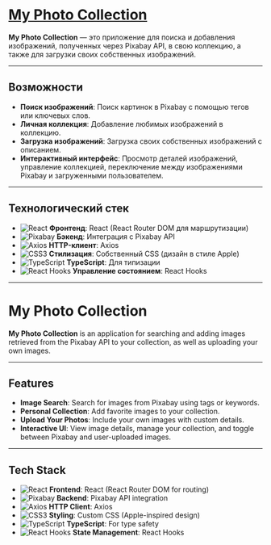 # [My Photo Collection](https://genossek.github.io/my-photo-collection/)

**My Photo Collection** — это приложение для поиска и добавления изображений, полученных через Pixabay API, в свою коллекцию, а также для загрузки своих собственных изображений.

---

## Возможности

- **Поиск изображений**: Поиск картинок в Pixabay с помощью тегов или ключевых слов.
- **Личная коллекция**: Добавление любимых изображений в коллекцию.
- **Загрузка изображений**: Загрузка своих собственных изображений с описанием.
- **Интерактивный интерфейс**: Просмотр деталей изображений, управление коллекцией, переключение между изображениями Pixabay и загруженными пользователем.

---

## Технологический стек

- ![React](https://img.shields.io/badge/-React-61DAFB?logo=react&logoColor=white) **Фронтенд**: React (React Router DOM для маршрутизации)
- ![Pixabay](https://img.shields.io/badge/-Pixabay-6A5ACD?logo=pixabay&logoColor=white) **Бэкенд**: Интеграция с Pixabay API
- ![Axios](https://img.shields.io/badge/-Axios-5A29E6?logo=axios&logoColor=white) **HTTP-клиент**: Axios
- ![CSS3](https://img.shields.io/badge/-CSS3-1572B6?logo=css3&logoColor=white) **Стилизация**: Собственный CSS (дизайн в стиле Apple)
- ![TypeScript](https://img.shields.io/badge/-TypeScript-007ACC?logo=typescript&logoColor=white) **TypeScript**: Для типизации
- ![React Hooks](https://img.shields.io/badge/-React%20Hooks-61DAFB?logo=react&logoColor=white) **Управление состоянием**: React Hooks

---

# My Photo Collection

**My Photo Collection** is an application for searching and adding images retrieved from the Pixabay API to your collection, as well as uploading your own images.

---

## Features

- **Image Search**: Search for images from Pixabay using tags or keywords.
- **Personal Collection**: Add favorite images to your collection.
- **Upload Your Photos**: Include your own images with custom details.
- **Interactive UI**: View image details, manage your collection, and toggle between Pixabay and user-uploaded images.

---

## Tech Stack

- ![React](https://img.shields.io/badge/-React-61DAFB?logo=react&logoColor=white) **Frontend**: React (React Router DOM for routing)
- ![Pixabay](https://img.shields.io/badge/-Pixabay-6A5ACD?logo=pixabay&logoColor=white) **Backend**: Pixabay API integration
- ![Axios](https://img.shields.io/badge/-Axios-5A29E6?logo=axios&logoColor=white) **HTTP Client**: Axios
- ![CSS3](https://img.shields.io/badge/-CSS3-1572B6?logo=css3&logoColor=white) **Styling**: Custom CSS (Apple-inspired design)
- ![TypeScript](https://img.shields.io/badge/-TypeScript-007ACC?logo=typescript&logoColor=white) **TypeScript**: For type safety
- ![React Hooks](https://img.shields.io/badge/-React%20Hooks-61DAFB?logo=react&logoColor=white) **State Management**: React Hooks
